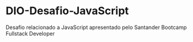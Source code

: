 # DIO-Desafio-JavaScript
Desafio relacionado a JavaScript apresentado pelo Santander Bootcamp Fullstack Developer
